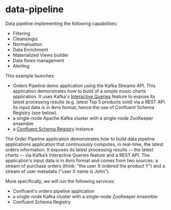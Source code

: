 # data-pipeline

Data pipeline implementing the following capabilities:

* Filtering
* Cleansingui
* Normalisation
* Data Enrichment
* Materialized Views builder
* Data flows management
* Alerting


This example launches:

- Orders Pipeline demo application using the Kafka Streams API.  This application demonstrates how to build of a simple music charts application.  It uses Kafka's
  [Interactive Queries](http://docs.confluent.io/current/streams/developer-guide.html#interactive-queries) feature to
  expose its latest processing results (e.g. latest Top 5 products sold) via a REST API.  Its input data is in Avro format,
  hence the use of Confluent Schema Registry (see below).
- a single-node Apache Kafka cluster with a single-node ZooKeeper ensemble
- a [Confluent Schema Registry](https://github.com/confluentinc/schema-registry) instance

The Order Pipeline application demonstrates how to build data pipeline applications application that continuously computes,
in real-time, the latest orders information.  It exposes its latest processing results -- the
latest charts -- via Kafka’s Interactive Queries feature and a REST API.  The application's input data is in Avro format
and comes from two sources: a stream of purchase orders (think: "the user X ordered the product Y") and a stream of user metadata ("user X
name is John").

More specifically, we will run the following services:

* Confluent's orders pipeline application
* a single-node Kafka cluster with a single-node ZooKeeper ensemble
* Confluent Schema Registry

